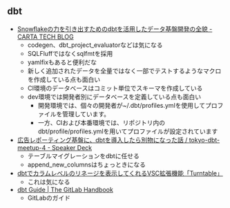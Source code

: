## dbt

- [Snowflakeの力を引き出すためのdbtを活用したデータ基盤開発の全貌 - CARTA TECH BLOG](https://techblog.cartaholdings.co.jp/entry/snowflake-dbt-data-platform-vision)
  - codegen、dbt_project_evaluatorなどは気になる
  - SQLFluffではなくsqlfmtを採用
  - yamlfixもあると便利だな
  - 新しく追加されたデータを全量ではなく一部でテストするようなマクロを作成している点も面白い
  - CI環境のデータベースはコミット単位でスキーマを作成している
  - dev環境では開発者別にデータベースを定義している点も面白い
    - 開発環境では、個々の開発者が~/.dbt/profiles.ymlを使用してプロファイルを管理しています。
    - 一方、CIおよび本番環境では、リポジトリ内のdbt/profile/profiles.ymlを用いてプロファイルが設定されています
- [広告レポーティング基盤に、dbtを導入したら別物になった話 / tokyo-dbt-meetup-4 - Speaker Deck](https://speakerdeck.com/pei0804/tokyo-dbt-meetup-4)
  - テーブルマイグレーションをdbtに任せる
  - append_new_columnsはちょっときになる
- [dbtでカラムレベルのリネージを表示してくれるVSC拡張機能「Turntable」](https://zenn.dev/datum_studio/articles/992becef3a8f35)
  - これは気になる
- [dbt Guide | The GitLab Handbook](https://handbook.gitlab.com/handbook/business-technology/data-team/platform/dbt-guide/)
  - GitLabのガイド
